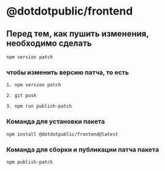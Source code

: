 # @dotdotpublic/frontend

## Перед тем, как пушить изменения, необходимо сделать 
```
npm version patch
``` 
### чтобы изменить версию патча, то есть

```
1. npm version patch

2. git push

3. npm run publish-patch
```
### Команда для установки пакета
```
npm install @dotdotpublic/frontend@latest
```

### Команда для сборки и публикации патча пакета
```
npm publish-patch
```